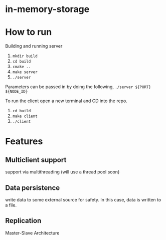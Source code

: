 # in-memory-storage

# How to run

Building and running server

1. `mkdir build`
2. `cd build`
3. `cmake ..`
4. `make server`
5. `./server`

Parameters can be passed in by doing the following, `./server ${PORT} ${NODE_ID}`

To run the client open a new terminal and CD into the repo.

1. `cd build`
2. `make client`
3. `./client`

# Features

## Multiclient support

support via multithreading (will use a thread pool soon)

## Data persistence

write data to some external source for safety. In this case, data is written to a file.

## Replication

Master-Slave Architecture
